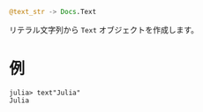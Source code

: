 ```julia
@text_str -> Docs.Text
```

リテラル文字列から `Text` オブジェクトを作成します。

# 例

```jldoctest
julia> text"Julia"
Julia
```
